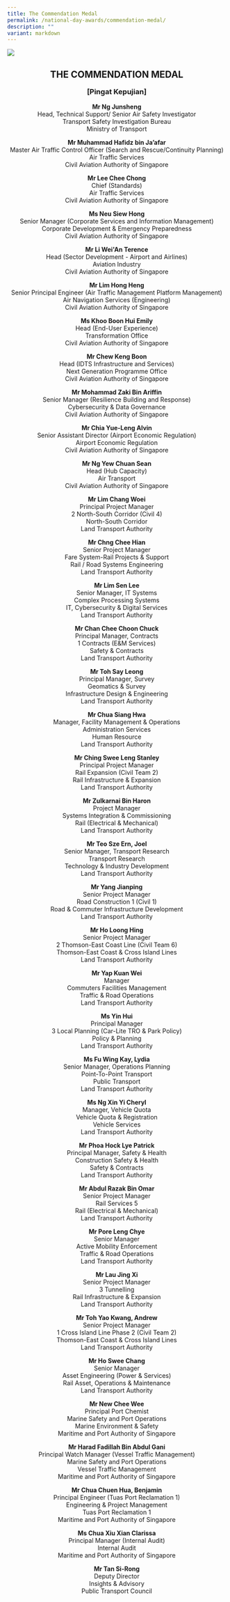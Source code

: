 ```yaml
---
title: The Commendation Medal
permalink: /national-day-awards/commendation-medal/
description: ""
variant: markdown
---
```

![](/images/hero.png) 
<center>
  <h2>THE COMMENDATION MEDAL</h2>
  <h3>[Pingat Kepujian]</h3>
</center>
<center>
  
  <p>
    <b>Mr Ng Junsheng</b><br>
    Head, Technical Support/ Senior Air Safety Investigator<br>
    Transport Safety Investigation Bureau<br>
    Ministry of Transport
  </p>
  <p>
    <b>Mr Muhammad Hafidz bin Ja’afar</b><br>
    Master Air Traffic Control Officer (Search and Rescue/Continuity Planning)<br>
    Air Traffic Services<br>
    Civil Aviation Authority of Singapore
  </p>
  <p>
    <b>Mr Lee Chee Chong</b><br>
    Chief (Standards)<br>
    Air Traffic Services<br>
    Civil Aviation Authority of Singapore
  </p>
  <p>
    <b>Ms Neu Siew Hong</b><br>
    Senior Manager (Corporate Services and Information Management)<br>
    Corporate Development &amp; Emergency Preparedness<br>
    Civil Aviation Authority of Singapore
  </p>
  <p>
    <b>Mr Li Wei'An Terence</b><br>
    Head (Sector Development - Airport and Airlines)<br>
    Aviation Industry<br>
    Civil Aviation Authority of Singapore
  </p>
  <p>
    <b>Mr Lim Hong Heng</b><br>
    Senior Principal Engineer (Air Traffic Management Platform Management)<br>
    Air Navigation Services (Engineering)<br>
    Civil Aviation Authority of Singapore
  </p>
  <p>
    <b>Ms Khoo Boon Hui Emily</b><br>
    Head (End-User Experience)<br>
    Transformation Office<br>
    Civil Aviation Authority of Singapore
  </p>
  <p>
    <b>Mr Chew Keng Boon</b><br>
    Head (IDTS Infrastructure and Services)<br>
    Next Generation Programme Office<br>
    Civil Aviation Authority of Singapore
  </p>
  <p>
    <b>Mr Mohammad Zaki Bin Ariffin</b><br>
    Senior Manager (Resilience Building and Response)<br>
    Cybersecurity &amp; Data Governance<br>
    Civil Aviation Authority of Singapore
  </p>
  <p>
    <b>Mr Chia Yue-Leng Alvin</b><br>
    Senior Assistant Director (Airport Economic Regulation)<br>
    Airport Economic Regulation<br>
    Civil Aviation Authority of Singapore
  </p>
  <p>
    <b>Mr Ng Yew Chuan Sean</b><br>
    Head (Hub Capacity)<br>
    Air Transport<br>
    Civil Aviation Authority of Singapore
  </p>

  
  <p>
    <b>Mr Lim Chang Woei</b><br>
    Principal Project Manager<br>
    2 North-South Corridor (Civil 4)<br>
    North-South Corridor<br>
    Land Transport Authority
  </p>
  <p>
    <b>Mr Chng Chee Hian</b><br>
    Senior Project Manager<br>
    Fare System-Rail Projects &amp; Support<br>
    Rail / Road Systems Engineering<br>
    Land Transport Authority
  </p>
  <p>
    <b>Mr Lim Sen Lee</b><br>
    Senior Manager, IT Systems<br>
    Complex Processing Systems<br>
    IT, Cybersecurity &amp; Digital Services<br>
    Land Transport Authority
  </p>
  <p>
    <b>Mr Chan Chee Choon Chuck</b><br>
    Principal Manager, Contracts<br>
    1 Contracts (E&amp;M Services)<br>
    Safety &amp; Contracts<br>
    Land Transport Authority
  </p>
  <p>
    <b>Mr Toh Say Leong</b><br>
    Principal Manager, Survey<br>
    Geomatics &amp; Survey<br>
    Infrastructure Design &amp; Engineering<br>
    Land Transport Authority
  </p>
  <p>
    <b>Mr Chua Siang Hwa</b><br>
    Manager, Facility Management &amp; Operations<br>
    Administration Services<br>
    Human Resource<br>
    Land Transport Authority
  </p>
  <p>
    <b>Mr Ching Swee Leng Stanley</b><br>
    Principal Project Manager<br>
    Rail Expansion (Civil Team 2)<br>
    Rail Infrastructure &amp; Expansion<br>
    Land Transport Authority
  </p>
  <p>
    <b>Mr Zulkarnai Bin Haron</b><br>
    Project Manager<br>
    Systems Integration &amp; Commissioning<br>
    Rail (Electrical &amp; Mechanical)<br>
    Land Transport Authority
  </p>
  <p>
    <b>Mr Teo Sze Ern, Joel</b><br>
    Senior Manager, Transport Research<br>
    Transport Research<br>
    Technology &amp; Industry Development<br>
    Land Transport Authority
  </p>
  <p>
    <b>Mr Yang Jianping</b><br>
    Senior Project Manager<br>
    Road Construction 1 (Civil 1)<br>
    Road &amp; Commuter Infrastructure Development<br>
    Land Transport Authority
  </p>
  <p>
    <b>Mr Ho Loong Hing</b><br>
    Senior Project Manager<br>
    2 Thomson-East Coast Line (Civil Team 6)<br>
    Thomson-East Coast &amp; Cross Island Lines<br>
    Land Transport Authority
  </p>
  <p>
    <b>Mr Yap Kuan Wei</b><br>
    Manager<br>
    Commuters Facilities Management<br>
    Traffic &amp; Road Operations<br>
    Land Transport Authority
  </p>
  <p>
    <b>Ms Yin Hui</b><br>
    Principal Manager<br>
    3 Local Planning (Car-Lite TRO &amp; Park Policy)<br>
    Policy &amp; Planning<br>
    Land Transport Authority
  </p>
  <p>
    <b>Ms Fu Wing Kay, Lydia</b><br>
    Senior Manager, Operations Planning<br>
    Point-To-Point Transport<br>
    Public Transport<br>
    Land Transport Authority
  </p>
  <p>
    <b>Ms Ng Xin Yi Cheryl</b><br>
    Manager, Vehicle Quota<br>
    Vehicle Quota &amp; Registration<br>
    Vehicle Services<br>
    Land Transport Authority
  </p>
  <p>
    <b>Mr Phoa Hock Lye Patrick</b><br>
    Principal Manager, Safety &amp; Health<br>
    Construction Safety &amp; Health<br>
    Safety &amp; Contracts<br>
    Land Transport Authority
  </p>
  <p>
    <b>Mr Abdul Razak Bin Omar</b><br>
    Senior Project Manager<br>
    Rail Services 5<br>
    Rail (Electrical &amp; Mechanical)<br>
    Land Transport Authority
  </p>
  <p>
    <b>Mr Pore Leng Chye</b><br>
    Senior Manager<br>
    Active Mobility Enforcement<br>
    Traffic &amp; Road Operations<br>
    Land Transport Authority
  </p>
  <p>
    <b>Mr Lau Jing Xi</b><br>
    Senior Project Manager<br>
    3 Tunnelling<br>
    Rail Infrastructure &amp; Expansion<br>
    Land Transport Authority
  </p>
  <p>
    <b>Mr Toh Yao Kwang, Andrew</b><br>
    Senior Project Manager<br>
    1 Cross Island Line Phase 2 (Civil Team 2)<br>
    Thomson-East Coast &amp; Cross Island Lines<br>
    Land Transport Authority
  </p>
  <p>
    <b>Mr Ho Swee Chang</b><br>
    Senior Manager<br>
    Asset Engineering (Power &amp; Services)<br>
    Rail Asset, Operations &amp; Maintenance<br>
    Land Transport Authority
  </p>

  
  <p>
    <b>Mr New Chee Wee</b><br>
    Principal Port Chemist<br>
    Marine Safety and Port Operations<br>
    Marine Environment &amp; Safety<br>
    Maritime and Port Authority of Singapore
  </p>
  <p>
    <b>Mr Harad Fadillah Bin Abdul Gani</b><br>
    Principal Watch Manager (Vessel Traffic Management)<br>
    Marine Safety and Port Operations<br>
    Vessel Traffic Management<br>
    Maritime and Port Authority of Singapore
  </p>
  <p>
    <b>Mr Chua Chuen Hua, Benjamin</b><br>
    Principal Engineer (Tuas Port Reclamation 1)<br>
    Engineering &amp; Project Management<br>
    Tuas Port Reclamation 1<br>
    Maritime and Port Authority of Singapore
  </p>
  <p>
    <b>Ms Chua Xiu Xian Clarissa</b><br>
    Principal Manager (Internal Audit)<br>
    Internal Audit<br>
    Maritime and Port Authority of Singapore
  </p>
  <p>
    <b>Mr Tan Si-Rong</b><br>
    Deputy Director<br>
    Insights &amp; Advisory<br>
    Public Transport Council
  </p>
</center>


<style>
  h3 {
    margin-top: 0 !important;
  }
</style>